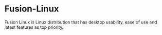 Fusion-Linux
============

Fusion Linux is Linux distribution that has desktop usability, ease of use and latest features as top priority.
